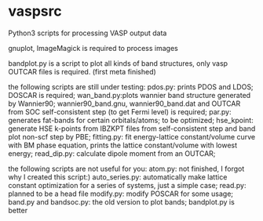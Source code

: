 # vaspsrc
Python3 scripts for processing VASP output data

gnuplot, ImageMagick is required to process images

bandplot.py is a script to plot all kinds of band structures, only vasp OUTCAR files is required. (first meta finished)

the following scripts are still under testing:
pdos.py: prints PDOS and LDOS; DOSCAR is required;
wan_band.py:plots wannier band structure generated by Wannier90; wannier90_band.gnu, wannier90_band.dat and OUTCAR from SOC self-consistent step (to get Fermi level) is required;
par.py: generates fat-bands for certain orbitals/atoms; to be optimized;
hse_kpoint: generate HSE k-points from IBZKPT files from self-consistent step and band plot non-scf step by PBE;
fitting.py: fit energy-lattice constant/volume curve with BM phase equation, prints the lattice constant/volume with lowest energy;
read_dip.py: calculate dipole moment from an OUTCAR;

the following scripts are not useful for you:
atom.py: not finished, I forgot why I created this script:)
auto_series.py: automatically make lattice constant optimization for a series of systems, just a simple case;
read.py: planned to be a head file
modify.py: modify POSCAR for some usage;
band.py and bandsoc.py: the old version to plot bands; bandplot.py is better

